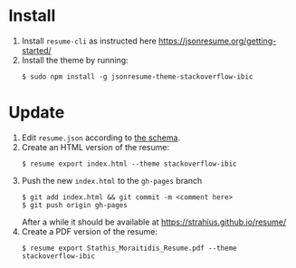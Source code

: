 # Install

1. Install `resume-cli` as instructed here https://jsonresume.org/getting-started/
2. Install the theme by running:
    ```
    $ sudo npm install -g jsonresume-theme-stackoverflow-ibic
    ```

# Update

1. Edit `resume.json` according to [the schema](https://github.com/jsonresume/resume-schema/blob/604fb34ea13c36ba20fcff6ca86682db81ea64ee/schema.json).
2. Create an HTML version of the resume:
    ```
    $ resume export index.html --theme stackoverflow-ibic
    ```
3. Push the new `index.html` to the `gh-pages` branch
    ```
    $ git add index.html && git commit -m <comment here>
    $ git push origin gh-pages
    ```
    After a while it should be available at https://strahius.github.io/resume/
4. Create a PDF version of the resume:
    ```
    $ resume export Stathis_Moraitidis_Resume.pdf --theme stackoverflow-ibic
    ```
